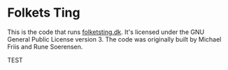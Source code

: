 # Folkets Ting

This is the code that runs [folketsting.dk][1]. It's licensed under the GNU General Public License version 3. The code was originally built by Michael Friis and Rune Soerensen.

TEST

[1]: http://folketsting.dk/
